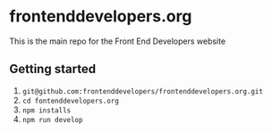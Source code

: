 # frontenddevelopers.org

This is the main repo for the Front End Developers website

## Getting started

1. `git@github.com:frontenddevelopers/frontenddevelopers.org.git`
2. `cd fontenddevelopers.org`
3. `npm installs`
4. `npm run develop`
